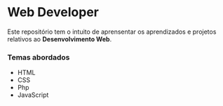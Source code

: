 # Web Developer

Este repositório tem o intuito de aprensentar os aprendizados e projetos relativos ao **Desenvolvimento Web**.

### **Temas abordados**

* HTML
* CSS
* Php
* JavaScript